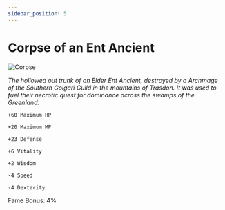 ```yaml
---
sidebar_position: 5
---
```


# Corpse of an Ent Ancient

![Corpse](http://i.imgur.com/ilZCAuR.png)

<i>The hollowed out trunk of an Elder Ent Ancient, destroyed by a Archmage of the Southern Golgari Guild in the mountains of Trasdon. It was used to fuel their necrotic quest for dominance across the swamps of the Greenland.</i>

    +60 Maximum HP
    
    +20 Maximum MP
    
    +23 Defense
    
    +6 Vitality
    
    +2 Wisdom
    
    -4 Speed
    
    -4 Dexterity
    
Fame Bonus: 4%
